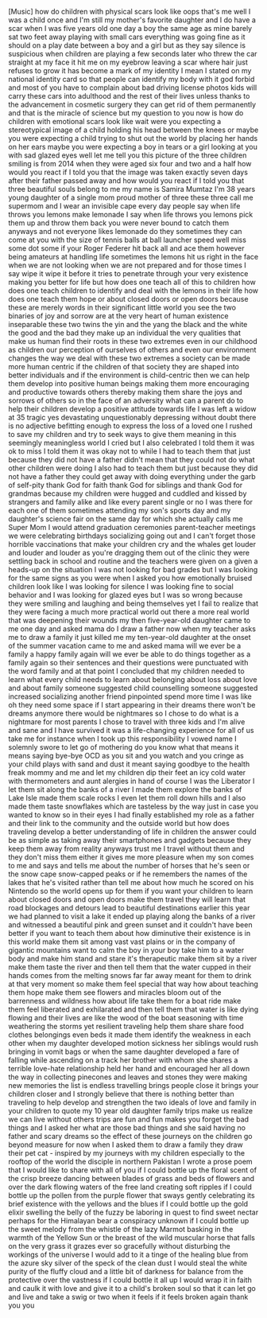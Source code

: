 
[Music]
how do children with physical scars look
like oops that&#39;s me well I was a child
once and I&#39;m still my mother&#39;s favorite
daughter and I do have a scar when I was
five years old one day a boy the same
age as mine
barely sat two feet away playing with
small cars everything was going fine as
it should on a play date between a boy
and a girl but as they say silence is
suspicious when children are playing a
few seconds later
who threw the car straight at my face it
hit me on my eyebrow leaving a scar
where hair just refuses to grow it has
become a mark of my identity I mean I
stated on my national identity card so
that people can identify my body with it
god forbid and most of you have to
complain about bad driving license
photos kids will carry these cars into
adulthood and the rest of their lives
unless thanks to the advancement in
cosmetic surgery they can get rid of
them permanently and that is the miracle
of science but my question to you now is
how do children with emotional scars
look like wait were you expecting a
stereotypical image of a child holding
his head between the knees or maybe you
were expecting a child trying to shut
out the world by placing her hands on
her ears maybe you were expecting a boy
in tears or a girl looking at you with
sad glazed eyes well let me tell you
this picture of the three children
smiling is from 2014 when they were aged
six four and two and a half how would
you react if I told you that the image
was taken exactly seven days after their
father passed away and how would you
react if I told you that
three beautiful souls belong to me my
name is Samira Mumtaz I&#39;m 38 years young
daughter of a single mom proud mother of
three these three call me supermom and I
wear an invisible cape every day people
say when life throws you lemons make
lemonade
I say when life throws you lemons pick
them up and throw them back
you were never bound to catch them
anyways and not everyone likes lemonade
do they sometimes they can come at you
with the size of tennis balls at ball
launcher speed well miss some dot some
if your Roger Federer hit back all and
ace them however being amateurs at
handling life sometimes the lemons hit
us right in the face when we are not
looking when we are not prepared and for
those times I say wipe it wipe it before
it tries to penetrate through your very
existence making you better for life but
how does one teach all of this to
children how does one teach children to
identify and deal with the lemons in
their life how does one teach them hope
or about closed doors or open doors
because these are merely words in their
significant little world you see the two
binaries of joy and sorrow are at the
very heart of human existence
inseparable these two twins the yin and
the yang the black and the white the
good and the bad
they make up an individual the very
qualities that make us human find their
roots in these two extremes even in our
childhood as children our perception of
ourselves of others and even our
environment changes the way we deal with
these two extremes a society can be made
more human centric if the children of
that society
they are shaped into better individuals
and if the environment is child-centric
then we can help them develop into
positive human beings making them more
encouraging and productive towards
others thereby making them share the
joys and sorrows of others so in the
face of an adversity what can a parent
do to help their children develop a
positive attitude towards life I was
left a widow at 35 tragic yes
devastating unquestionably depressing
without doubt there is no adjective
befitting enough to express the loss of
a loved one I rushed to save my children
and try to seek ways to give them
meaning in this seemingly meaningless
world I cried but I also celebrated I
told them it was ok to miss I told them
it was okay not to while I had to teach
them that just because they did not have
a father didn&#39;t mean that they could not
do what other children were doing I also
had to teach them but just because they
did not have a father they could get
away with doing everything under the
garb of self-pity thank God for faith
thank God for siblings and thank God for
grandmas because my children were hugged
and cuddled and kissed by strangers and
family alike and like every parent
single or no I was there for each one of
them sometimes attending my son&#39;s sports
day and my daughter&#39;s science fair on
the same day for which she actually
calls me Super Mom I would attend
graduation ceremonies parent-teacher
meetings we were celebrating birthdays
socializing going out and I can&#39;t forget
those horrible vaccinations that make
your children cry and the whales get
louder and louder and louder as you&#39;re
dragging them out of the clinic they
were settling back in school and routine
and the teachers were given on a given a
heads-up on the situation
I was not looking for bad grades but I
was looking for the same signs as you
were when I asked you how emotionally
bruised children look like I was looking
for silence
I was looking fine to social behavior
and I was looking for glazed eyes but I
was so wrong because they were smiling
and laughing and being themselves yet I
fail to realize that they were facing a
much more practical world out there a
more real world that was deepening their
wounds my then five-year-old daughter
came to me one day and asked mama do I
draw a father now when my teacher asks
me to draw a family it just killed me my
ten-year-old daughter at the onset of
the summer vacation came to me and asked
mama will we ever be a family a happy
family again will we ever be able to do
things together as a family again
so their sentences and their questions
were punctuated with the word family and
at that point I concluded that my
children needed to learn what every
child needs to learn about belonging
about loss about love and about family
someone suggested child counselling
someone suggested increased socializing
another friend pinpointed spend more
time I was like oh they need some space
if I start appearing in their dreams
there won&#39;t be dreams anymore there
would be nightmares so I chose to do
what is a nightmare for most parents I
chose to travel with three kids and I&#39;m
alive and sane and I have survived
it was a life-changing experience for
all of us take me for instance
when I took up this responsibility I
vowed name I solemnly swore to let go of
mothering do you know what that means it
means saying bye-bye OCD as you sit and
you watch and you cringe as your child
plays with sand and dust it meant saying
goodbye to the health freak mommy and me
and let my children dip their feet an
icy cold water with thermometers and
aunt alergies in hand of course I was
the Liberator I let them sit along the
banks of a river
I made them explore the banks of Lake
Isle made them scale rocks I even let
them roll down hills and I also made
them taste snowflakes which are
tasteless by the way just in case you
wanted to know so in their eyes I had
finally established my role as a father
and their link to the community and the
outside world but how does traveling
develop a better understanding of life
in children the answer could be as
simple as taking away their smartphones
and gadgets because they keep them away
from reality anyways trust me I travel
without them and they don&#39;t miss them
either it gives me more pleasure when my
son comes to me and says and tells me
about the number of horses that he&#39;s
seen or the snow cape snow-capped peaks
or if he remembers the names of the
lakes that he&#39;s visited rather than tell
me about how much he scored on his
Nintendo so the world opens up for them
if you want your children to learn about
closed doors and open doors make them
travel they will learn that road
blockages and detours lead to beautiful
destinations earlier this year we had
planned to visit a lake it ended up
playing along the banks of a river and
witnessed a beautiful pink and green
sunset and it couldn&#39;t have been better
if you want to teach them about how
diminutive their existence is in this
world make them sit among vast vast
plains or in the company of gigantic
mountains want to calm the boy in your
boy take him to a water body and make
him stand and stare it&#39;s therapeutic
make them sit by a river make them taste
the river and then tell them that the
water cupped in their hands comes from
the melting snows far far away meant for
them to drink at that very moment so
make them feel special that way how
about teaching them hope
make them see flowers and miracles bloom
out of the barrenness and wildness how
about life take them for a boat ride
make them feel liberated and exhilarated
and then tell them that water is like
dying flowing and their lives are like
the wood of the boat
seasoning with time weathering the
storms yet resilient traveling help them
share share food clothes belongings even
beds it made them identify the weakness
in each other when my daughter developed
motion sickness her siblings would rush
bringing in vomit bags or when the same
daughter developed a fare of falling
while ascending on a track her brother
with whom she shares a terrible
love-hate relationship held her hand and
encouraged her all down the way in
collecting pinecones and leaves and
stones they were making new memories the
list is endless travelling brings people
close it brings your children closer and
I strongly believe that there is nothing
better than traveling to help develop
and strengthen the two ideals of love
and family in your children to quote my
10 year old daughter
family trips make us realize we can live
without others trips are fun and fun
makes you forget the bad things and I
asked her what are those bad things and
she said having no father and scary
dreams so the effect of these journeys
on the children go beyond measure for
now when I asked them to draw a family
they draw their pet cat - inspired by my
journeys with my children especially to
the rooftop of the world the disciple in
northern Pakistan
I wrote a prose poem that I would like
to share with all of you if I could
bottle up the floral scent of the crisp
breeze dancing between blades of grass
and beds of flowers and over the dark
flowing waters of the free land creating
soft ripples if I could bottle up the
pollen from the purple flower that sways
gently celebrating its brief existence
with the yellows and the blues if I
could bottle up the gold elixir swelling
the belly of the fuzzy be laboring in
quest to find sweet nectar perhaps for
the Himalayan bear a conspiracy unknown
if I could bottle up the sweet melody
from the whistle of the lazy Marmot
basking in the warmth of the Yellow Sun
or the breast of the wild muscular horse
that falls on the very grass it grazes
ever so gracefully without disturbing
the workings of the universe I would add
to it a tinge of the healing blue from
the azure sky silver of the speck of the
clean dust I would steal the white
purity of the fluffy cloud and a little
bit of darkness for balance from the
protective
over the vastness if I could bottle it
all up I would wrap it in faith and
caulk it with love and give it to a
child&#39;s broken soul so that it can let
go and live and take a swig or two when
it feels if it feels broken again thank
you
you
